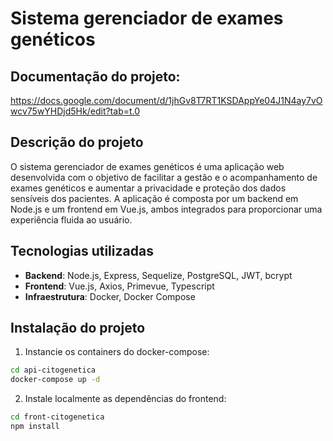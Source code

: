 # Sistema gerenciador de exames genéticos
## Documentação do projeto: 
https://docs.google.com/document/d/1jhGv8T7RT1KSDAppYe04J1N4ay7vOwcv75wYHDjd5Hk/edit?tab=t.0

## Descrição do projeto
O sistema gerenciador de exames genéticos é uma aplicação web desenvolvida com o objetivo de facilitar a gestão e o acompanhamento de exames genéticos e aumentar a privacidade e proteção dos dados sensíveis dos pacientes. A aplicação é composta por um backend em Node.js e um frontend em Vue.js, ambos integrados para proporcionar uma experiência fluida ao usuário.

## Tecnologias utilizadas
- **Backend**: Node.js, Express, Sequelize, PostgreSQL, JWT, bcrypt
- **Frontend**: Vue.js, Axios, Primevue, Typescript
- **Infraestrutura**: Docker, Docker Compose

## Instalação do projeto
1. Instancie os containers do docker-compose:
```bash
cd api-citogenetica
docker-compose up -d
```

2. Instale localmente as dependências do frontend:
```bash
cd front-citogenetica
npm install
```